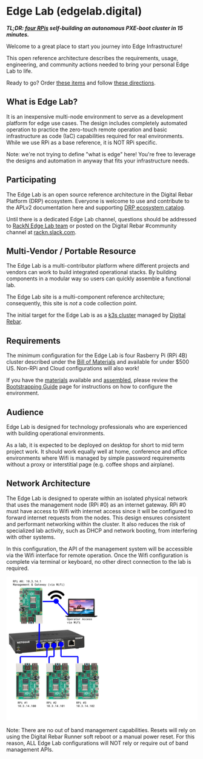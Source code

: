 Edge Lab (edgelab.digital)
============

***TL;DR: [four RPis](bill_of_materials.md) self-building an autonomous PXE-boot cluster in 15 minutes.***

Welcome to a great place to start you journey into Edge Infrastructure!

This open reference architecture describes the requirements, usage, engineering, and community actions needed to bring your personal Edge Lab to life.

Ready to go?  Order [these items](bill_of_materials.md) and follow [these directions](assembly.md).

What is Edge Lab?
-----

It is an inexpensive multi-node environment to serve as a development platform for edge use cases. The design includes completely automated operation to practice the zero-touch remote operation and basic infrastructure as code (IaC) capabilities required for real environments. While we use RPi as a base reference, it is NOT RPi specific.

Note: we're not trying to define "what is edge" here!  You're free to leverage the designs and automation in anyway that fits your infrastructure needs.

Participating
-----

The Edge Lab is an open source reference architecture in the Digital Rebar Platform (DRP) ecosystem.   Everyone is welcome to use and contribute to the APLv2 documentation here and supporting [DRP ecosystem catalog](https://github.com/digitalrebar/provision-content).

Until there is a dedicated Edge Lab channel, questions should be addressed to [RackN Edge Lab team](mailto:edgelab@rackn.com) or posted on the Digital Rebar #community channel at [rackn.slack.com](http://rackn.com/support/slack).

Multi-Vendor / Portable Resource
----

The Edge Lab is a multi-contributor platform where different projects and vendors can work to build integrated operational stacks. By building components in a modular way so users can quickly assemble a functional lab.

The Edge Lab site is a multi-component reference architecture; consequently, this site is *not* a code collection point.

The initial target for the Edge Lab is as a [k3s cluster](https://k3s.io/) managed by [Digital Rebar](rebar.digital).

Requirements
---

The minimum configuration for the Edge Lab is four Rasberry Pi (RPi 4B) cluster described under the [Bill of Materials](bill_of_materials.md) and available for under $500 US.  Non-RPi and Cloud configurations will also work!

If you have the [materials](bill_of_materials.md) available and [assembled](assembly.md), please review the [Bootstrapping Guide](bootstrapping.md) page for instructions on how to configure the environment.

Audience
----

Edge Lab is designed for technology professionals who are experienced with building operational environments.

As a lab, it is expected to be deployed on desktop for short to mid term project work.  It should work equally well at home, conference and office environments where Wifi is managed by simple password requirements without a proxy or interstitial page (e.g. coffee shops and airplane). 

Network Architecture
----

The Edge Lab is designed to operate within an isolated physical network that uses the management node (RPi #0) as an internet gateway.  RPi #0 must have access to Wifi with internet access since it will be configured to forward internet requests from the nodes.  This design ensures consistent and performant networking within the cluster.  It also reduces the risk of specialized lab activity, such as DHCP and network booting, from interfering with other systems.

In this configuration, the API of the management system will be accessible via the Wifi interface for remote operation.  Once the Wifi configuration is complete via terminal or keyboard, no other direct connection to the lab is required.

![Edge Lab Network Architecture](images/architecture.png)

Note: There are no out of band management capabilities.  Resets will rely on using the Digital Rebar Runner soft reboot or a manual power reset.  For this reason, ALL Edge Lab configurations will NOT rely or require out of band management APIs.
